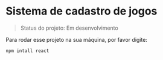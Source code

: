 <h1>Sistema de cadastro de jogos</h1>

>Status do projeto: Em desenvolvimento

Para rodar esse projeto na sua máquina, por favor digite:

```
npm intall react
```
